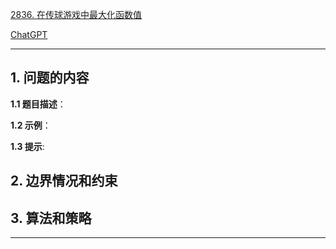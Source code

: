 [2836. 在传球游戏中最大化函数值](https://leetcode.cn/problems/maximize-value-of-function-in-a-ball-passing-game)

[ChatGPT](https://chat.openai.com/g/g-GsMNEr76r-c-master)

---

## 1. 问题的内容
**1.1 题目描述**：

**1.2 示例**：

**1.3 提示**:

## 2. 边界情况和约束


## 3. 算法和策略

---
